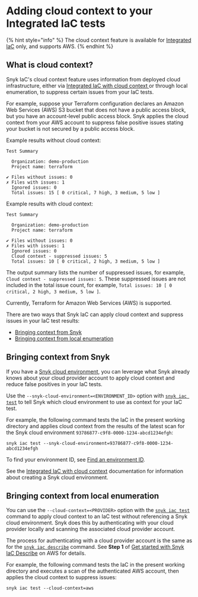 # Adding cloud context to your Integrated IaC tests

{% hint style="info" %}
The cloud context feature is available for [Integrated IaC](broken-reference) only, and supports AWS.
{% endhint %}

## What is cloud context?

Snyk IaC's cloud context feature uses information from deployed cloud infrastructure, either via [Integrated IaC with cloud context ](./)or through local enumeration, to suppress certain issues from your IaC tests.

For example, suppose your Terraform configuration declares an Amazon Web Services (AWS) S3 bucket that does not have a public access block, but you have an account-level public access block. Snyk applies the cloud context from your AWS account to suppress false positive issues stating your bucket is not secured by a public access block.

Example results without cloud context:

```
Test Summary

  Organization: demo-production
  Project name: terraform

✔ Files without issues: 0
✗ Files with issues: 1
  Ignored issues: 0
  Total issues: 15 [ 0 critical, 7 high, 3 medium, 5 low ]
```

Example results with cloud context:

```
Test Summary

  Organization: demo-production
  Project name: terraform

✔ Files without issues: 0
✗ Files with issues: 1
  Ignored issues: 0
  Cloud context - suppressed issues: 5
  Total issues: 10 [ 0 critical, 2 high, 3 medium, 5 low ]
```

The output summary lists the number of suppressed issues, for example, `Cloud context - suppressed issues: 5`. These suppressed issues are not included in the total issue count, for example, `Total issues: 10 [ 0 critical, 2 high, 3 medium, 5 low ]`.

Currently, Terraform for Amazon Web Services (AWS) is supported.

There are two ways that Snyk IaC can apply cloud context and suppress issues in your IaC test results:

* [Bringing context from Snyk](adding-cloud-context-to-your-integrated-iac-tests.md#bringing-context-from-a-snyk-cloud-scan)
* [Bringing context from local enumeration](adding-cloud-context-to-your-integrated-iac-tests.md#bringing-context-from-a-live-scan)

## Bringing context from Snyk <a href="#bringing-context-from-a-snyk-cloud-scan" id="bringing-context-from-a-snyk-cloud-scan"></a>

If you have a [Snyk cloud environment](key-concepts.md#environments), you can leverage what Snyk already knows about your cloud provider account to apply cloud context and reduce false positives in your IaC tests.

Use the `--snyk-cloud-environment=<ENVIRONMENT_ID>` option with [`snyk iac test`](../../snyk-cli/commands/iac-test.md) to tell Snyk which cloud environment to use as context for your IaC test.

For example, the following command tests the IaC in the present working directory and applies cloud context from the results of the latest scan for the Snyk cloud environment `93786877-c9f8-0000-1234-abcd1234efgh`:

```
snyk iac test --snyk-cloud-environment=93786877-c9f8-0000-1234-abcd1234efgh
```

To find your environment ID, see [Find an environment ID](snyk-environments/find-an-environment-id.md).

See the [Integrated IaC with cloud context](./) documentation for information about creating a Snyk cloud environment.

## Bringing context from local enumeration <a href="#bringing-context-from-a-live-scan" id="bringing-context-from-a-live-scan"></a>

You can use the `--cloud-context=<PROVIDER>` option with the [`snyk iac test`](../../snyk-cli/commands/iac-test.md) command to apply cloud context to an IaC test without referencing a Snyk cloud environment. Snyk does this by authenticating with your cloud provider locally and scanning the associated cloud provider account.

The process for authenticating with a cloud provider account is the same as for the [`snyk iac describe`](../../snyk-cli/commands/iac-describe.md) command. See **Step 1** of [Get started with Snyk IaC Describe](../snyk-infrastructure-as-code/detect-drift-and-manually-created-resources/get-started-with-snyk-iac-describe-on-aws.md) on AWS for details.

For example, the following command tests the IaC in the present working directory and executes a scan of the authenticated AWS account, then applies the cloud context to suppress issues:

```
snyk iac test --cloud-context=aws
```
